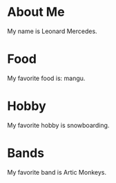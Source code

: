 # About Me
My name is Leonard Mercedes.

# Food
My favorite food is: mangu.

# Hobby
My favorite hobby is snowboarding.

# Bands
My favorite band is Artic Monkeys.